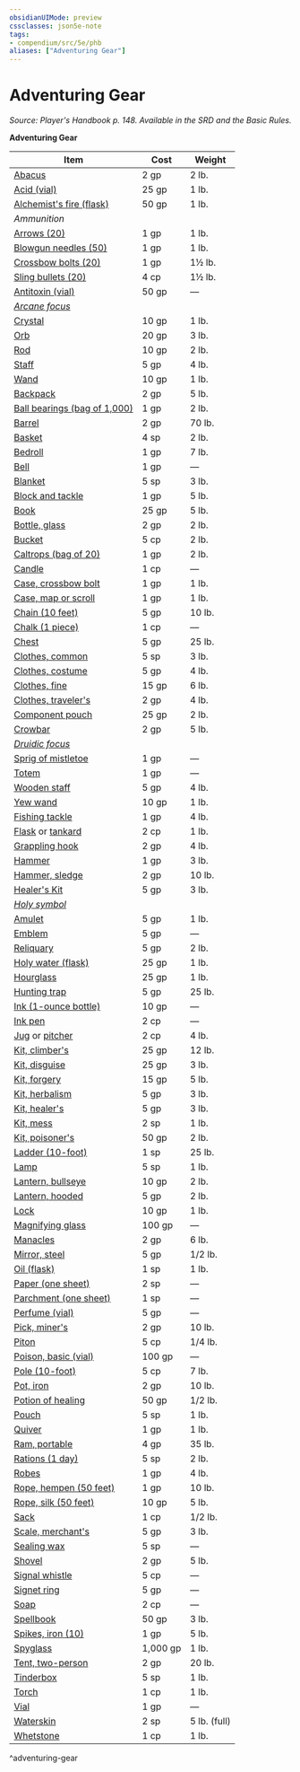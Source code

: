 ```yaml
---
obsidianUIMode: preview
cssclasses: json5e-note
tags:
- compendium/src/5e/phb
aliases: ["Adventuring Gear"]
---
```

# Adventuring Gear
*Source: Player's Handbook p. 148. Available in the SRD and the Basic Rules.* 

**Adventuring Gear**

| Item | Cost | Weight |
|------|------|--------|
| [Abacus](compendium/items/abacus.md) | 2 gp | 2 lb. |
| [Acid (vial)](compendium/items/acid-vial.md) | 25 gp | 1 lb. |
| [Alchemist's fire (flask)](compendium/items/alchemists-fire-flask.md) | 50 gp | 1 lb. |
| *Ammunition* |  |  |
| [Arrows (20)](compendium/items/arrows-20.md) | 1 gp | 1 lb. |
| [Blowgun needles (50)](compendium/items/blowgun-needles-50.md) | 1 gp | 1 lb. |
| [Crossbow bolts (20)](compendium/items/crossbow-bolts-20.md) | 1 gp | 1½ lb. |
| [Sling bullets (20)](compendium/items/sling-bullets-20.md) | 4 cp | 1½ lb. |
| [Antitoxin (vial)](compendium/items/antitoxin-vial.md) | 50 gp | — |
| *[Arcane focus](compendium/items/arcane-focus.md)* |  |  |
| [Crystal](compendium/items/crystal.md) | 10 gp | 1 lb. |
| [Orb](compendium/items/orb.md) | 20 gp | 3 lb. |
| [Rod](compendium/items/rod.md) | 10 gp | 2 lb. |
| [Staff](compendium/items/staff.md) | 5 gp | 4 lb. |
| [Wand](compendium/items/wand.md) | 10 gp | 1 lb. |
| [Backpack](compendium/items/backpack.md) | 2 gp | 5 lb. |
| [Ball bearings (bag of 1,000)](compendium/items/ball-bearings-bag-of-1000.md) | 1 gp | 2 lb. |
| [Barrel](compendium/items/barrel.md) | 2 gp | 70 lb. |
| [Basket](compendium/items/basket.md) | 4 sp | 2 lb. |
| [Bedroll](compendium/items/bedroll.md) | 1 gp | 7 lb. |
| [Bell](compendium/items/bell.md) | 1 gp | — |
| [Blanket](compendium/items/blanket.md) | 5 sp | 3 lb. |
| [Block and tackle](compendium/items/block-and-tackle.md) | 1 gp | 5 lb. |
| [Book](compendium/items/book.md) | 25 gp | 5 lb. |
| [Bottle, glass](compendium/items/glass-bottle.md) | 2 gp | 2 lb. |
| [Bucket](compendium/items/bucket.md) | 5 cp | 2 lb. |
| [Caltrops (bag of 20)](compendium/items/caltrops-bag-of-20.md) | 1 gp | 2 lb. |
| [Candle](compendium/items/candle.md) | 1 cp | — |
| [Case, crossbow bolt](compendium/items/crossbow-bolt-case.md) | 1 gp | 1 lb. |
| [Case, map or scroll](compendium/items/map-or-scroll-case.md) | 1 gp | 1 lb. |
| [Chain (10 feet)](compendium/items/chain-10-feet.md) | 5 gp | 10 lb. |
| [Chalk (1 piece)](compendium/items/chalk-1-piece.md) | 1 cp | — |
| [Chest](compendium/items/chest.md) | 5 gp | 25 lb. |
| [Clothes, common](compendium/items/common-clothes.md) | 5 sp | 3 lb. |
| [Clothes, costume](compendium/items/costume-clothes.md) | 5 gp | 4 lb. |
| [Clothes, fine](compendium/items/fine-clothes.md) | 15 gp | 6 lb. |
| [Clothes, traveler's](compendium/items/travelers-clothes.md) | 2 gp | 4 lb. |
| [Component pouch](compendium/items/component-pouch.md) | 25 gp | 2 lb. |
| [Crowbar](compendium/items/crowbar.md) | 2 gp | 5 lb. |
| *[Druidic focus](compendium/items/druidic-focus.md)* |  |  |
| [Sprig of mistletoe](compendium/items/sprig-of-mistletoe.md) | 1 gp | — |
| [Totem](compendium/items/totem.md) | 1 gp | — |
| [Wooden staff](compendium/items/wooden-staff.md) | 5 gp | 4 lb. |
| [Yew wand](compendium/items/yew-wand.md) | 10 gp | 1 lb. |
| [Fishing tackle](compendium/items/fishing-tackle.md) | 1 gp | 4 lb. |
| [Flask](compendium/items/flask.md) or [tankard](compendium/items/tankard.md) | 2 cp | 1 lb. |
| [Grappling hook](compendium/items/grappling-hook.md) | 2 gp | 4 lb. |
| [Hammer](compendium/items/hammer.md) | 1 gp | 3 lb. |
| [Hammer, sledge](compendium/items/sledgehammer.md) | 2 gp | 10 lb. |
| [Healer's Kit](compendium/items/healers-kit.md) | 5 gp | 3 lb. |
| *[Holy symbol](compendium/items/holy-symbol.md)* |  |  |
| [Amulet](compendium/items/amulet.md) | 5 gp | 1 lb. |
| [Emblem](compendium/items/emblem.md) | 5 gp | — |
| [Reliquary](compendium/items/reliquary.md) | 5 gp | 2 lb. |
| [Holy water (flask)](compendium/items/holy-water-flask.md) | 25 gp | 1 lb. |
| [Hourglass](compendium/items/hourglass.md) | 25 gp | 1 lb. |
| [Hunting trap](compendium/items/hunting-trap.md) | 5 gp | 25 lb. |
| [Ink (1-ounce bottle)](compendium/items/ink-1-ounce-bottle.md) | 10 gp | — |
| [Ink pen](compendium/items/ink-pen.md) | 2 cp | — |
| [Jug](compendium/items/jug.md) or [pitcher](compendium/items/pitcher.md) | 2 cp | 4 lb. |
| [Kit, climber's](compendium/items/climbers-kit.md) | 25 gp | 12 lb. |
| [Kit, disguise](compendium/items/disguise-kit.md) | 25 gp | 3 lb. |
| [Kit, forgery](compendium/items/forgery-kit.md) | 15 gp | 5 lb. |
| [Kit, herbalism](compendium/items/herbalism-kit.md) | 5 gp | 3 lb. |
| [Kit, healer's](compendium/items/healers-kit.md) | 5 gp | 3 lb. |
| [Kit, mess](compendium/items/mess-kit.md) | 2 sp | 1 lb. |
| [Kit, poisoner's](compendium/items/poisoners-kit.md) | 50 gp | 2 lb. |
| [Ladder (10-foot)](compendium/items/ladder-10-foot.md) | 1 sp | 25 lb. |
| [Lamp](compendium/items/lamp.md) | 5 sp | 1 lb. |
| [Lantern, bullseye](compendium/items/bullseye-lantern.md) | 10 gp | 2 lb. |
| [Lantern, hooded](compendium/items/hooded-lantern.md) | 5 gp | 2 lb. |
| [Lock](compendium/items/lock.md) | 10 gp | 1 lb. |
| [Magnifying glass](compendium/items/magnifying-glass.md) | 100 gp | — |
| [Manacles](compendium/items/manacles.md) | 2 gp | 6 lb. |
| [Mirror, steel](compendium/items/steel-mirror.md) | 5 gp | 1/2 lb. |
| [Oil (flask)](compendium/items/oil-flask.md) | 1 sp | 1 lb. |
| [Paper (one sheet)](compendium/items/paper-one-sheet.md) | 2 sp | — |
| [Parchment (one sheet)](compendium/items/parchment-one-sheet.md) | 1 sp | — |
| [Perfume (vial)](compendium/items/perfume-vial.md) | 5 gp | — |
| [Pick, miner's](compendium/items/miners-pick.md) | 2 gp | 10 lb. |
| [Piton](compendium/items/piton.md) | 5 cp | 1/4 lb. |
| [Poison, basic (vial)](compendium/items/basic-poison-vial.md) | 100 gp | — |
| [Pole (10-foot)](compendium/items/pole-10-foot.md) | 5 cp | 7 lb. |
| [Pot, iron](compendium/items/iron-pot.md) | 2 gp | 10 lb. |
| [Potion of healing](compendium/items/potion-of-healing.md) | 50 gp | 1/2 lb. |
| [Pouch](compendium/items/pouch.md) | 5 sp | 1 lb. |
| [Quiver](compendium/items/quiver.md) | 1 gp | 1 lb. |
| [Ram, portable](compendium/items/portable-ram.md) | 4 gp | 35 lb. |
| [Rations (1 day)](compendium/items/rations-1-day.md) | 5 sp | 2 lb. |
| [Robes](compendium/items/robes.md) | 1 gp | 4 lb. |
| [Rope, hempen (50 feet)](compendium/items/hempen-rope-50-feet.md) | 1 gp | 10 lb. |
| [Rope, silk (50 feet)](compendium/items/silk-rope-50-feet.md) | 10 gp | 5 lb. |
| [Sack](compendium/items/sack.md) | 1 cp | 1/2 lb. |
| [Scale, merchant's](compendium/items/merchants-scale.md) | 5 gp | 3 lb. |
| [Sealing wax](compendium/items/sealing-wax.md) | 5 sp | — |
| [Shovel](compendium/items/shovel.md) | 2 gp | 5 lb. |
| [Signal whistle](compendium/items/signal-whistle.md) | 5 cp | — |
| [Signet ring](compendium/items/signet-ring.md) | 5 gp | — |
| [Soap](compendium/items/soap.md) | 2 cp | — |
| [Spellbook](compendium/items/spellbook.md) | 50 gp | 3 lb. |
| [Spikes, iron (10)](compendium/items/iron-spikes-10.md) | 1 gp | 5 lb. |
| [Spyglass](compendium/items/spyglass.md) | 1,000 gp | 1 lb. |
| [Tent, two-person](compendium/items/two-person-tent.md) | 2 gp | 20 lb. |
| [Tinderbox](compendium/items/tinderbox.md) | 5 sp | 1 lb. |
| [Torch](compendium/items/torch.md) | 1 cp | 1 lb. |
| [Vial](compendium/items/vial.md) | 1 gp | — |
| [Waterskin](compendium/items/waterskin.md) | 2 sp | 5 lb. (full) |
| [Whetstone](compendium/items/whetstone.md) | 1 cp | 1 lb. |
^adventuring-gear